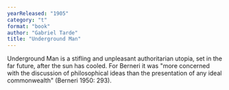 ```yaml
---
yearReleased: "1905"
category: "t"
format: "book"
author: "Gabriel Tarde"
title: "Underground Man"
---
```

Underground Man is a stifling and unpleasant  authoritarian utopia, set in the far future, after the sun has cooled. For  Berneri it was "more concerned with the discussion of philosophical ideas than  the presentation of any ideal commonwealth" (Berneri 1950: 293).
 
